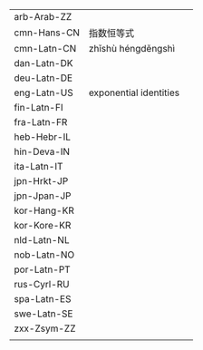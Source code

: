 | | | |
|-|-|-|
| arb-Arab-ZZ |  |  |
| cmn-Hans-CN | 指数恒等式 |  |
| cmn-Latn-CN | zhǐshù héngděngshì |  |
| dan-Latn-DK |  |  |
| deu-Latn-DE |  |  |
| eng-Latn-US | exponential identities |  |
| fin-Latn-FI |  |  |
| fra-Latn-FR |  |  |
| heb-Hebr-IL |  |  |
| hin-Deva-IN |  |  |
| ita-Latn-IT |  |  |
| jpn-Hrkt-JP |  |  |
| jpn-Jpan-JP |  |  |
| kor-Hang-KR |  |  |
| kor-Kore-KR |  |  |
| nld-Latn-NL |  |  |
| nob-Latn-NO |  |  |
| por-Latn-PT |  |  |
| rus-Cyrl-RU |  |  |
| spa-Latn-ES |  |  |
| swe-Latn-SE |  |  |
| zxx-Zsym-ZZ |  |  |
|  |  |  |

